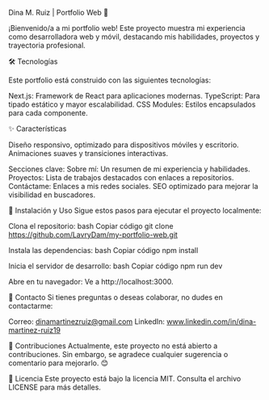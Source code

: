 Dina M. Ruiz | Portfolio Web 🌟

¡Bienvenido/a a mi portfolio web! Este proyecto muestra mi experiencia como desarrolladora web y móvil, destacando mis habilidades, proyectos y trayectoria profesional.

🛠 Tecnologías

Este portfolio está construido con las siguientes tecnologías:

Next.js: Framework de React para aplicaciones modernas.
TypeScript: Para tipado estático y mayor escalabilidad.
CSS Modules: Estilos encapsulados para cada componente.

✨ Características

Diseño responsivo, optimizado para dispositivos móviles y escritorio.
Animaciones suaves y transiciones interactivas.

Secciones clave:
Sobre mí: Un resumen de mi experiencia y habilidades.
Proyectos: Lista de trabajos destacados con enlaces a repositorios.
Contáctame: Enlaces a mis redes sociales.
SEO optimizado para mejorar la visibilidad en buscadores.

🚀 Instalación y Uso
Sigue estos pasos para ejecutar el proyecto localmente:

Clona el repositorio:
bash
Copiar código
git clone https://github.com/LavryDam/my-portfolio-web.git

Instala las dependencias:
bash
Copiar código
npm install

Inicia el servidor de desarrollo:
bash
Copiar código
npm run dev

Abre en tu navegador:
Ve a http://localhost:3000.

📧 Contacto
Si tienes preguntas o deseas colaborar, no dudes en contactarme:

Correo: dinamartinezruiz@gmail.com
LinkedIn: www.linkedin.com/in/dina-martinez-ruiz19

🙌 Contribuciones
Actualmente, este proyecto no está abierto a contribuciones. Sin embargo, se agradece cualquier sugerencia o comentario para mejorarlo. 😊

📄 Licencia
Este proyecto está bajo la licencia MIT. Consulta el archivo LICENSE para más detalles.
